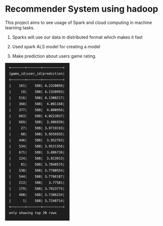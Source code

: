 # Recommender System using hadoop

This project aims to see usage of Spark and cloud computing in machine learning tasks.



1. Sparks will use our data in distributed format which makes it fast

2. Used spark ALS model for creating a model

3. Make prediction about users game rating.

<img src="https://github.com/rojinakashefi/CloudComputing/blob/main/RecommenderSystem-Spark/result.png" title="" alt="" width="211">

